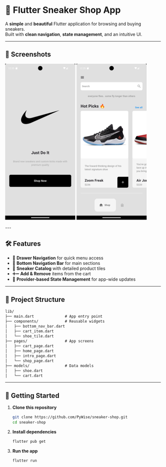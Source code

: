 # 👟 Flutter Sneaker Shop App

A **simple** and **beautiful** Flutter application for browsing and buying sneakers.\
Built with **clean navigation**, **state management**, and an intuitive UI.

---

## 📱 Screenshots

<p float="left">
  <img src="lib/images/screenshot_1.png" width="45%" />
  <img src="lib/images/screenshot_2.png" width="45%" />
</p>
---

## 🛠 Features

- 📂 **Drawer Navigation** for quick menu access
- 📌 **Bottom Navigation Bar** for main sections
- 🛒 **Sneaker Catalog** with detailed product tiles
- ➕➖ **Add & Remove** items from the cart
- 🔄 **Provider-based State Management** for app-wide updates

---

## 📂 Project Structure

```
lib/
├── main.dart              # App entry point
├── components/            # Reusable widgets
│   ├── bottom_nav_bar.dart
│   ├── cart_item.dart
│   └── shoe_tile.dart
├── pages/                 # App screens
│   ├── cart_page.dart
│   ├── home_page.dart
│   ├── intro_page.dart
│   └── shop_page.dart
├── models/                # Data models
│   ├── shoe.dart
│   └── cart.dart
```

---

## 🚀 Getting Started

1. **Clone this repository**

   ```bash
   git clone https://github.com/PyWise/sneaker-shop.git
   cd sneaker-shop
   ```

2. **Install dependencies**

   ```bash
   flutter pub get
   ```

3. **Run the app**

   ```bash
   flutter run
   ```
